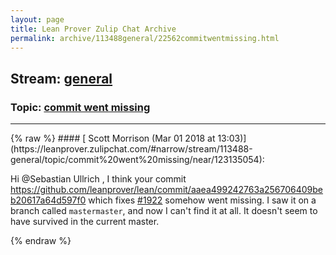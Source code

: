 ```yaml
---
layout: page
title: Lean Prover Zulip Chat Archive 
permalink: archive/113488general/22562commitwentmissing.html
---
```


## Stream: [general](https://leanprover-community.github.io/archive/113488general/index.html)
### Topic: [commit went missing](https://leanprover-community.github.io/archive/113488general/22562commitwentmissing.html)

---

<base href="https://leanprover.zulipchat.com">
{% raw %}
#### [ Scott Morrison (Mar 01 2018 at 13:03)](https://leanprover.zulipchat.com/#narrow/stream/113488-general/topic/commit%20went%20missing/near/123135054):
<p>Hi <span class="user-mention" data-user-email="sebasti@nullri.ch" data-user-id="110024">@Sebastian Ullrich</span> , I think your commit <a href="https://github.com/leanprover/lean/commit/aaea499242763a256706409beb20617a64d597f0" target="_blank" title="https://github.com/leanprover/lean/commit/aaea499242763a256706409beb20617a64d597f0">https://github.com/leanprover/lean/commit/aaea499242763a256706409beb20617a64d597f0</a> which fixes <a href="https://github.com/leanprover/lean/issues/1922" target="_blank" title="https://github.com/leanprover/lean/issues/1922">#1922</a> somehow went missing. I saw it on a branch called <code>mastermaster</code>, and now I can't find it at all. It doesn't seem to have survived in the current master.</p>


{% endraw %}

